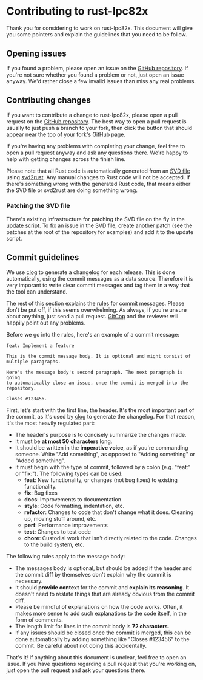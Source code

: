 # Contributing to rust-lpc82x

Thank you for considering to work on rust-lpc82x. This document will give you some pointers and explain the guidelines that you need to be follow.

## Opening issues

If you found a problem, please open an issue on the [GitHub repository]. If you're not sure whether you found a problem or not, just open an issue anyway. We'd rather close a few invalid issues than miss any real problems.

## Contributing changes

If you want to contribute a change to rust-lpc82x, please open a pull request on the [GitHub repository]. The best way to open a pull request is usually to just push a branch to your fork, then click the button that should appear near the top of your fork's GitHub page.

If you're having any problems with completing your change, feel free to open a pull request anyway and ask any questions there. We're happy to help with getting changes across the finish line.

Please note that all Rust code is automatically generated from an [SVD file] using [svd2rust]. Any manual changes to Rust code will not be accepted. If there's something wrong with the generated Rust code, that means either the SVD file or svd2rust are doing something wrong.

### Patching the SVD file

There's existing infrastructure for patching the SVD file on the fly in the [update script]. To fix an issue in the SVD file, create another patch (see the patches at the root of the repository for examples) and add it to the update script.

## Commit guidelines

We use [clog] to generate a changelog for each release. This is done automatically, using the commit messages as a data source. Therefore it is very imporant to write clear commit messages and tag them in a way that the tool can understand.

The rest of this section explains the rules for commit messages. Please don't be put off, if this seems overwhelming. As always, if you're unsure about anything, just send a pull request. [GitCop] and the reviewer will happily point out any problems.

Before we go into the rules, here's an example of a commit message:
```
feat: Implement a feature

This is the commit message body. It is optional and might consist of
multiple paragraphs.

Here's the message body's second paragraph. The next paragraph is going
to automatically close an issue, once the commit is merged into the
repository.

Closes #123456.
```

First, let's start with the first line, the header. It's the most important part of the commit, as it's used by [clog] to generate the changelog. For that reason, it's the most heavily regulated part:
- The header's purpose is to concisely summarize the changes made.
- It must be **at most 50 characters** long.
- It should be written in the **imperative voice**, as if you're commanding someone. Write "Add something", as opposed to "Adding something" or "Added something".
- It must begin with the type of commit, followed by a colon (e.g. "feat:" or "fix:"). The following types can be used:
  - **feat**: New functionality, or changes (not bug fixes) to existing functionality.
  - **fix**: Bug fixes
  - **docs**: Improvements to documentation
  - **style**: Code formatting, indentation, etc.
  - **refactor**: Changes to code that don't change what it does. Cleaning up, moving stuff around, etc.
  - **perf**: Performance improvements
  - **test**: Changes to test code
  - **chore**: Custodial work that isn't directly related to the code. Changes to the build system, etc.

The following rules apply to the message body:
- The messages body is optional, but should be added if the header and the commit diff by themselves don't explain why the commit is necessary.
- It should **provide context** for the commit and **explain its reasoning**. It doesn't need to restate things that are already obvious from the commit diff.
- Please be mindful of explanations on how the code works. Often, it makes more sense to add such explanations to the code itself, in the form of comments.
- The length limit for lines in the commit body is **72 characters**.
- If any issues should be closed once the commit is merged, this can be done automatically by adding something like "Closes #123456" to the commit. Be careful about not doing this accidentally.

That's it! If anything about this document is unclear, feel free to open an issue. If you have questions regarding a pull request that you're working on, just open the pull request and ask your questions there.

[GitHub repository]: https://github.com/braun-robotics/rust-lpc82x
[SVD file]: http://ds.arm.com/media/resources/db/chip/nxp/lpc824m201jdh20/LPC82x.svd
[svd2rust]: https://crates.io/crates/svd2rust
[update script]: https://github.com/braun-robotics/rust-lpc82x/blob/master/scripts/update
[clog]: https://crates.io/crates/clog-cli
[GitCop]: https://gitcop.com/
